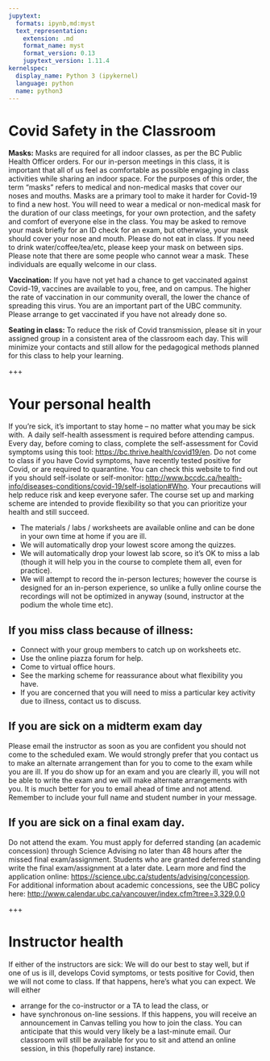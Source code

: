 ```yaml
---
jupytext:
  formats: ipynb,md:myst
  text_representation:
    extension: .md
    format_name: myst
    format_version: 0.13
    jupytext_version: 1.11.4
kernelspec:
  display_name: Python 3 (ipykernel)
  language: python
  name: python3
---
```


# Covid Safety in the Classroom  
**Masks:** Masks are required for all indoor classes, as per the BC Public Health Officer orders. For our in-person meetings in this class, it is important that all of us feel as comfortable as possible engaging in class activities while sharing an indoor space.  For the purposes of this order, the term “masks” refers to medical and non-medical masks that cover our noses and mouths.  Masks are a primary tool to make it harder for Covid-19 to find a new host.  You will need to wear a medical or non-medical mask for the duration of our class meetings, for your own protection, and the safety and comfort of everyone else in the class.  You may be asked to remove your mask briefly for an ID check for an exam, but otherwise, your mask should cover your nose and mouth. Please do not eat in class. If you need to drink water/coffee/tea/etc, please keep your mask on between sips. Please note that there are some people who cannot wear a mask. These individuals are equally welcome in our class. 

**Vaccination:** If you have not yet had a chance to get vaccinated against Covid-19, vaccines are available to you, free, and on campus. The higher the rate of vaccination in our community overall, the lower the chance of spreading this virus.  You are an important part of the UBC community. Please arrange to get vaccinated if you have not already done so. 

**Seating in class:**  To reduce the risk of Covid transmission, please sit in your assigned group in a consistent area of the classroom each day.  This will minimize your contacts and still allow for the pedagogical methods planned for this class to help your learning.  

+++

# Your personal health

If you’re sick, it’s important to stay home – no matter what you may be sick with.  A daily self-health assessment is required before attending campus. Every day, before coming to class, complete the self-assessment for Covid symptoms using this tool: https://bc.thrive.health/covid19/en.  Do not come to class if you have Covid symptoms, have recently tested positive for Covid, or are required to quarantine. You can check this website to find out if you should self-isolate or self-monitor: http://www.bccdc.ca/health-info/diseases-conditions/covid-19/self-isolation#Who.  Your precautions will help reduce risk and keep everyone safer.  The course set up and marking scheme are intended to provide flexibility so that you can prioritize your health and still succeed. 
* The materials / labs / worksheets are available online and can be done in your own time at home if you are ill.
* We will automatically drop your lowest score among the quizzes. 
* We will automatically drop your lowest lab score, so it’s OK to miss a lab (though it will help you in the course to complete them all, even for practice). 
* We will attempt to record the in-person lectures; however the course is designed for an in-person experience, so unlike a fully online course the recordings will not be optimized in anyway (sound, instructor at the podium the whole time etc).

## If you miss class because of illness: 
* Connect with your group members to catch up on worksheets etc.
* Use the online piazza forum for help.  
* Come to virtual office hours.
* See the marking scheme for reassurance about what flexibility you have. 
* If you are concerned that you will need to miss a particular key activity due to illness, contact us to discuss. 

## If you are sick on a midterm exam day
Please email the instructor as soon as you are confident you should not come to the scheduled exam.  We would strongly prefer that you contact us to make an alternate arrangement than for you to come to the exam while you are ill.  If you do show up for an exam and you are clearly ill, you will not be able to write the exam and we will make alternate arrangements with you.  It is much better for you to email ahead of time and not attend.  Remember to include your full name and student number in your message. 

## If you are sick on a final exam day.
Do not attend the exam. You must apply for deferred standing (an academic concession) through Science Advising no later than 48 hours after the missed final exam/assignment. Students who are granted deferred standing write the final exam/assignment at a later date. Learn more and find the application online: https://science.ubc.ca/students/advising/concession.  For additional information about academic concessions, see the UBC policy here: http://www.calendar.ubc.ca/vancouver/index.cfm?tree=3,329,0,0  

+++

# Instructor health
If either of the instructors are sick: We will do our best to stay well, but if one of us is ill, develops Covid symptoms, or tests positive for Covid, then we will not come to class.  If that happens, here’s what you can expect.  We will either
* arrange for the co-instructor or a TA to lead the class, or 
* have synchronous on-line sessions.  If this happens, you will receive an announcement in Canvas telling you how to join the class.  You can anticipate that this would very likely be a last-minute email.  Our classroom will still be available for you to sit and attend an online session, in this (hopefully rare) instance.
